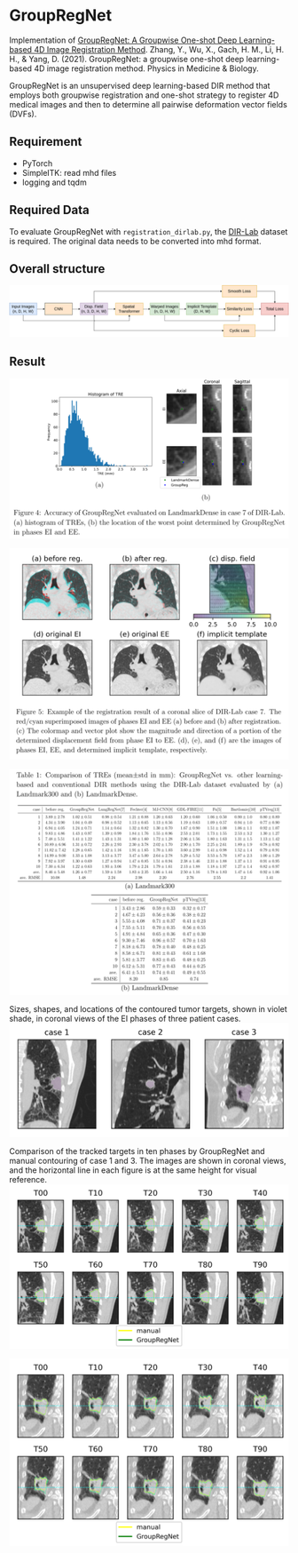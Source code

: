 # GroupRegNet
Implementation of [GroupRegNet: A Groupwise One-shot Deep Learning-based 4D Image Registration Method](https://arxiv.org/abs/2009.02613). 
Zhang, Y., Wu, X., Gach, H. M., Li, H. H., & Yang, D. (2021). GroupRegNet: a groupwise one-shot deep learning-based 4D image registration method. Physics in Medicine & Biology.

GroupRegNet is an unsupervised deep learning-based DIR method that employs both groupwise registration and one-shot strategy to register 4D medical images and then to determine all pairwise deformation vector fields (DVFs). 

## Requirement

- PyTorch
- SimpleITK: read mhd files
- logging and tqdm

## Required Data

To evaluate GroupRegNet with `registration_dirlab.py`, the [DIR-Lab](https://www.dir-lab.com/index.html) dataset is required. The original data needs to be converted into mhd format. 

## Overall structure

![groupreg_flowchart](images/groupreg_flowchart.png)

## Result

![res_1](images/res_1.png)


![res_2](images/res_2.png)


![res_3](images/res_3.png)

Sizes, shapes, and locations of the contoured tumor targets, shown in violet shade, in coronal views of the EI phases of three patient cases.
![res_4](images/res_4.png)

Comparison of the tracked targets in ten phases by GroupRegNet and manual contouring of case 1 and 3. The images are shown in coronal views, and the horizontal line in each figure is at the same height for visual reference.
![res_5](images/res_5.png)

![res_6](images/res_6.png)

